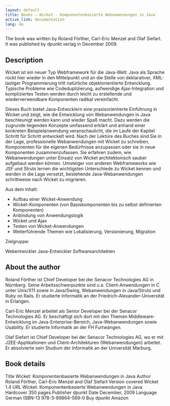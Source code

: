 ```yaml
---
layout: default
title: Books — Wicket - Komponentenbasierte Webanwendungen in Java
active_link: documentation
lang: de
---
```


The book was written by Roland Förther, Carl-Eric Menzel and Olaf Siefart.
It was published by dpunkt.verlag in December 2009.

## Description ##

Wicket ist ein neuer Typ Webframework für die Java-Welt: Java als Sprache rückt hier wieder in den Mittelpunkt und an die Stelle von deklarativer, XML-lastiger Programmierung tritt natürliche objektorientierte Entwicklung.
Typische Probleme wie Codeduplizierung, aufwendige Ajax-Integration und kompliziertes Testen werden durch leicht zu erstellende und wiederverwendbare Komponenten radikal vereinfacht.

Dieses Buch bietet Java-Entwicklern eine praxisorientierte Einführung in Wicket und zeigt, wie die Entwicklung von Webanwendungen in Java beschleunigt werden kann und wieder Spaß macht.
Dazu werden die zugrunde liegenden Konzepte umfassend erklärt und anhand einer konkreten Beispielanwendung veranschaulicht, die im Laufe der Kapitel Schritt für Schritt entwickelt wird.
Nach der Lektüre des Buches sind Sie in der Lage, professionelle Webanwendungen mit Wicket zu schreiben, Komponenten für die eigenen Bedürfnisse anzupassen oder sie in neue Komponenten zusammenzufassen.
Sie erfahren zudem, wie Webanwendungen unter Einsatz von Wicket architektonisch sauber aufgebaut werden können.
Umsteiger von anderen Webframeworks wie JSF und Struts lernen die wichtigsten Unterschiede zu Wicket kennen und werden in die Lage versetzt, bestehende Java-Webanwendungen schrittweise nach Wicket zu migrieren.

Aus dem Inhalt:

* Aufbau einer Wicket-Anwendung
* Wicket-Komponenten (von Basiskomponenten bis zu selbst definierten Komponenten)
* Anbindung von Anwendungslogik
* Wicket und Ajax
* Testen von Wicket-Anwendungen
* Weiterführende Themen wie Lokalisierung, Versionierung, Migration

Zielgruppe:

Webentwickler Java-Entwickler Softwarearchitekten

## About the author ##

Roland Förther ist Chief Developer bei der Senacor Technologies AG in
Nürnberg. Seine Arbeitsschwerpunkte sind u.a. Client-Anwendungen in C unter
Unix/X11 sowie in Java/Swing, Webanwendungen in Java/Struts und Ruby on Rails.
Er studierte Informatik an der Friedrich-Alexander-Universität in Erlangen.

Carl-Eric Menzel arbeitet als Senior Developer bei der Senacor Technologies
AG. Er beschäftigt sich dort mit den Themen Middleware-Entwicklung im
Java-Enterprise-Bereich, Java-Webanwendungen sowie Usability. Er studierte
Informatik an der FH Furtwangen.

Olaf Siefart ist Chief Developer bei der Senacor Technologies AG, wo er mit
J2EE-Applikationen und Client-Architekturen (Webanwendungen) arbeitet. Er
absolvierte sein Studium der Informatik an der Universität Marburg.

## Book details ##

Title	Wicket: Komponentenbasierte Webanwendungen in Java
Author	Roland Förther, Carl-Eric Menzel and Olaf Siefart
Version covered	 Wicket 1.4
URL	Wicket: Komponentenbasierte Webanwendungen in Java
Hardcover	350 pages
Publisher	dpunkt
Date	December, 2009
Language	German
ISBN-13	978-3-89864-569-0
Buy	dpunkt Amazon
